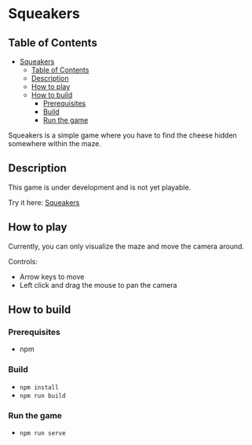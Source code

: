 # Squeakers

## Table of Contents

- [Squeakers](#squeakers)
  - [Table of Contents](#table-of-contents)
  - [Description](#description)
  - [How to play](#how-to-play)
  - [How to build](#how-to-build)
    - [Prerequisites](#prerequisites)
    - [Build](#build)
    - [Run the game](#run-the-game)

Squeakers is a simple game where you have to find the cheese hidden somewhere within the maze.

## Description

This game is under development and is not yet playable.

Try it here: [Squeakers](https://corysia.github.io/squeakers/)

## How to play

Currently, you can only visualize the maze and move the camera around.

Controls:

- Arrow keys to move
- Left click and drag the mouse to pan the camera

## How to build

### Prerequisites

- npm

### Build

- `npm install`
- `npm run build`

### Run the game

- `npm run serve`
